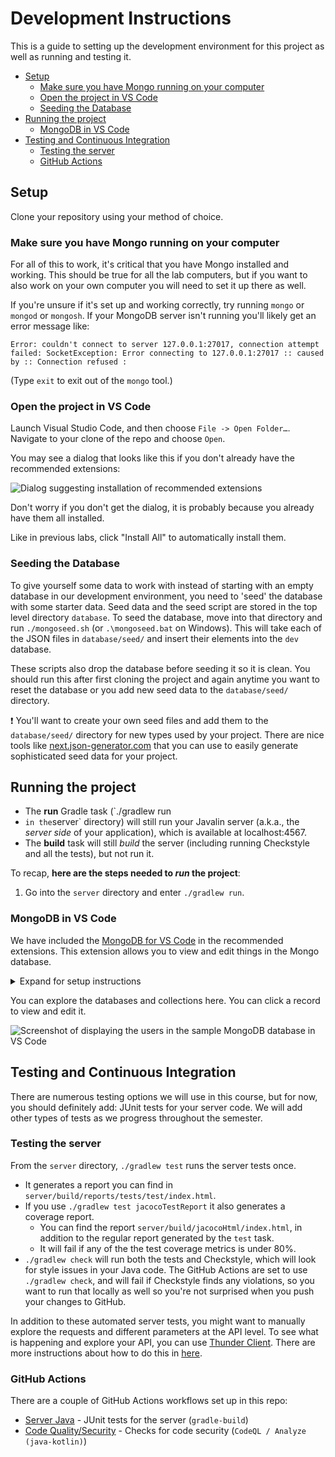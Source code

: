 # Development Instructions <!-- omit in toc -->

This is a guide to setting up the development environment for this project as well as running and testing it.

- [Setup](#setup)
  - [Make sure you have Mongo running on your computer](#make-sure-you-have-mongo-running-on-your-computer)
  - [Open the project in VS Code](#open-the-project-in-vs-code)
  - [Seeding the Database](#seeding-the-database)
- [Running the project](#running-the-project)
  - [MongoDB in VS Code](#mongodb-in-vs-code)
- [Testing and Continuous Integration](#testing-and-continuous-integration)
  - [Testing the server](#testing-the-server)
  - [GitHub Actions](#github-actions)

## Setup

Clone your repository using your method of choice.

### Make sure you have Mongo running on your computer

For all of this to work, it's critical that you have Mongo installed
and working. This should be true for all the lab computers, but if you want
to also work on your own computer you will need to set it up there as well.

If you're unsure if it's set up and working correctly, try running `mongo` or `mongod` or `mongosh`.
If your MongoDB server isn't running you'll likely get an error
message like:

```text
Error: couldn't connect to server 127.0.0.1:27017, connection attempt failed: SocketException: Error connecting to 127.0.0.1:27017 :: caused by :: Connection refused :
```

(Type `exit` to exit out of the `mongo` tool.)

### Open the project in VS Code

Launch Visual Studio Code, and then choose `File -> Open Folder…`. Navigate to your clone
of the repo and choose `Open`.

You may see a dialog that looks like this if you don't already have the recommended extensions:

![Dialog suggesting installation of recommended extensions](https://user-images.githubusercontent.com/1300395/72710961-bf767500-3b2d-11ea-8ea4-fbbd39c78da5.png)

Don't worry if you don't get the dialog, it is probably because you already have them all installed.

Like in previous labs, click "Install All" to automatically install them.

### Seeding the Database

To give yourself some data to work with instead of starting with an empty database in our development environment, you need to 'seed' the database with some starter data. Seed data and the seed script are stored in the top level directory `database`. To seed the database, move into that directory and run `./mongoseed.sh` (or `.\mongoseed.bat` on Windows). This will take each of the JSON files in `database/seed/` and insert their elements into the `dev` database.

These scripts also drop the database before seeding it so it is clean. You should run this after first cloning the project and again anytime you want to reset the database or you add new seed data to the `database/seed/` directory.

:exclamation: You'll want to create your own seed files and add them to the
`database/seed/` directory for new types used by your project. There
are nice tools like
[next.json-generator.com](https://next.json-generator.com/) that you
can use to easily generate sophisticated seed data for your project.

## Running the project

- The **run** Gradle task (`./gradlew run
- ` in the `server` directory) will still run your Javalin server (a.k.a., the _server side_ of your application), which is available at localhost:4567.
- The **build** task will still _build_ the server (including running Checkstyle
  and all the tests), but not run it.

To recap, **here are the steps needed to _run_ the project**:

1. Go into the `server` directory and enter `./gradlew run`.

### MongoDB in VS Code

We have included the [MongoDB for VS Code](https://marketplace.visualstudio.com/items?itemName=mongodb.mongodb-vscode) in the recommended extensions. This extension allows you to view and edit things in the Mongo database.

<details>
<summary>Expand for setup instructions</summary>

When installed you will see a new icon in the sidebar, click it and click "Add Connection".

![Screenshot of the Mongo Extension pane](https://user-images.githubusercontent.com/1300395/109005040-1f174c00-766f-11eb-85fb-0de47b22e4ae.png)

That will open a new tab with some options. Click "Open form" under "Advanced Connection Settings"

![image](https://user-images.githubusercontent.com/1300395/109006193-6c47ed80-7670-11eb-8b28-a740f9088d4f.png)

You can leave all the default settings and click the green "Connect" button to add the connection.

![image](https://user-images.githubusercontent.com/1300395/109006728-fabc6f00-7670-11eb-9f15-55a39f7b9674.png)

You will then have the MongoDB server in the sidebar.

</details>

You can explore the databases and collections here. You can click a record to view and edit it.

![Screenshot of displaying the users in the sample MongoDB database in VS Code](https://user-images.githubusercontent.com/1300395/109005447-91882c00-766f-11eb-994e-9a326deee21b.png)

## Testing and Continuous Integration

There are numerous testing options we will use in this course, but for now, you should definitely add: JUnit tests for your server code. We will add other types of tests as we progress throughout the semester.

### Testing the server

From the `server` directory, `./gradlew test` runs the server tests once.

- It generates a report you can find in `server/build/reports/tests/test/index.html`.
- If you use `./gradlew test jacocoTestReport` it also generates a coverage
  report.
  - You can find the report `server/build/jacocoHtml/index.html`, in addition
    to the regular report generated by the `test` task.
  - It will fail if any of the the test coverage metrics is under 80%.
- `./gradlew check` will run both the tests and Checkstyle, which will look
  for style issues in your Java code. The GitHub Actions are set to use
  `./gradlew check`, and will fail if Checkstyle finds any violations, so
  you want to run that locally as well so you're not surprised when you push
  your changes to GitHub.

In addition to these automated server tests, you might want to manually explore the requests and different parameters at the API level. To see what is happening and explore your API, you can use [Thunder Client](https://www.thunderclient.com/). There are more instructions about how to do this in [here](THUNDER_CLIENT.md).

### GitHub Actions

There are a couple of GitHub Actions workflows set up in this repo:

- [Server Java](./.github/workflows/server.yml) - JUnit tests for the server (`gradle-build`)
- [Code Quality/Security](./.github/workflows/codeql.yml) - Checks for code security (`CodeQL / Analyze (java-kotlin)`)
  